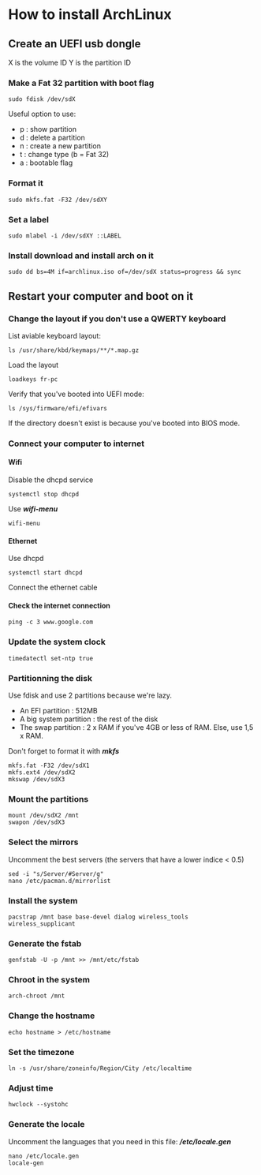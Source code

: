 # How to install ArchLinux

## Create an UEFI usb dongle

X is the volume ID
Y is the partition ID

### Make a Fat 32 partition with boot flag

    sudo fdisk /dev/sdX

Useful option to use:
- p : show partition
- d : delete a partition
- n : create a new partition
- t : change type (b = Fat 32)
- a : bootable flag

### Format it

    sudo mkfs.fat -F32 /dev/sdXY

### Set a label

    sudo mlabel -i /dev/sdXY ::LABEL

### Install download and install arch on it

    sudo dd bs=4M if=archlinux.iso of=/dev/sdX status=progress && sync

## Restart your computer and boot on it

### Change the layout if you don't use a QWERTY keyboard

List aviable keyboard layout:

    ls /usr/share/kbd/keymaps/**/*.map.gz

Load the layout

    loadkeys fr-pc

Verify that you've booted into UEFI mode:

    ls /sys/firmware/efi/efivars

If the directory doesn't exist is because you've booted into BIOS mode.

### Connect your computer to internet

#### Wifi

Disable the dhcpd service

    systemctl stop dhcpd

Use ***wifi-menu***

    wifi-menu

#### Ethernet

Use dhcpd

    systemctl start dhcpd

Connect the ethernet cable

#### Check the internet connection

    ping -c 3 www.google.com

### Update the system clock

    timedatectl set-ntp true

### Partitionning the disk

Use fdisk and use 2 partitions because we're lazy.

- An EFI partition : 512MB
- A big system partition : the rest of the disk
- The swap partition : 2 x RAM if you've 4GB or less of RAM. Else, use 1,5 x RAM.

Don't forget to format it with ***mkfs***

    mkfs.fat -F32 /dev/sdX1
    mkfs.ext4 /dev/sdX2
    mkswap /dev/sdX3

### Mount the partitions

    mount /dev/sdX2 /mnt
    swapon /dev/sdX3

### Select the mirrors

Uncomment the best servers (the servers that have a lower indice < 0.5)

    sed -i "s/Server/#Server/g"
    nano /etc/pacman.d/mirrorlist

### Install the system

    pacstrap /mnt base base-devel dialog wireless_tools wireless_supplicant

### Generate the fstab

    genfstab -U -p /mnt >> /mnt/etc/fstab

### Chroot in the system

    arch-chroot /mnt

### Change the hostname

    echo hostname > /etc/hostname

### Set the timezone

    ln -s /usr/share/zoneinfo/Region/City /etc/localtime

### Adjust time

    hwclock --systohc

### Generate the locale

Uncomment the languages that you need in this file: ***/etc/locale.gen***

    nano /etc/locale.gen
    locale-gen



